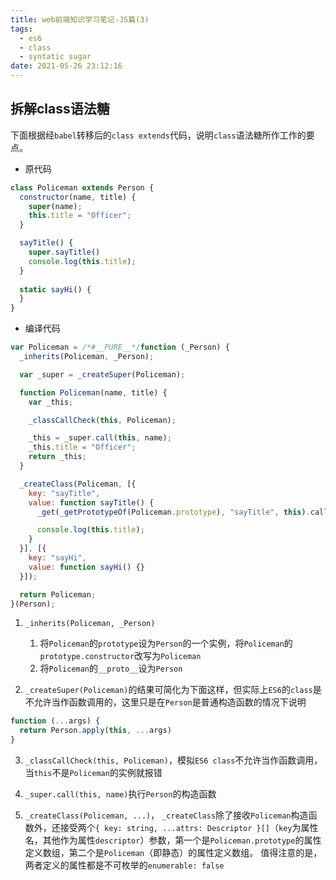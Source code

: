 ```yaml
---
title: web前端知识学习笔记-JS篇(3)
tags:
  - es6
  - class
  - syntatic sugar
date: 2021-05-26 23:12:16
---
```

## 拆解class语法糖
下面根据经`babel`转移后的`class extends`代码，说明`class`语法糖所作工作的要点。

* 原代码
```js
class Policeman extends Person {
  constructor(name, title) {
    super(name);
    this.title = "Officer";
  }

  sayTitle() {
    super.sayTitle()
    console.log(this.title);
  }
  
  static sayHi() {
  }
}
```

* 编译代码
```js
var Policeman = /*#__PURE__*/function (_Person) {
  _inherits(Policeman, _Person);

  var _super = _createSuper(Policeman);

  function Policeman(name, title) {
    var _this;

    _classCallCheck(this, Policeman);

    _this = _super.call(this, name);
    _this.title = "Officer";
    return _this;
  }

  _createClass(Policeman, [{
    key: "sayTitle",
    value: function sayTitle() {
      _get(_getPrototypeOf(Policeman.prototype), "sayTitle", this).call(this);

      console.log(this.title);
    }
  }], [{
    key: "sayHi",
    value: function sayHi() {}
  }]);

  return Policeman;
}(Person);
```
1. `_inherits(Policeman, _Person)`
    1. 将`Policeman`的`prototype`设为`Person`的一个实例，将`Policeman`的`prototype.constructor`改写为`Policeman`
    2. 将`Policeman`的`__proto__`设为`Person`

2. `_createSuper(Policeman)`的结果可简化为下面这样，但实际上`ES6`的`class`是不允许当作函数调用的，这里只是在`Person`是普通构造函数的情况下说明
```js
function (...args) {
  return Person.apply(this, ...args)
}
``` 

3. `_classCallCheck(this, Policeman)`，模拟`ES6 class`不允许当作函数调用，当`this`不是`Policeman`的实例就报错

4. `_super.call(this, name)`执行`Person`的构造函数

5. `_createClass(Policeman, ...)`，
`_createClass`除了接收`Policeman`构造函数外，还接受两个`{ key: string, ...attrs: Descriptor }[]`（`key`为属性名，其他作为属性`descriptor`）参数，第一个是`Policeman.prototype`的属性定义数组，第二个是`Policeman`（即静态）的属性定义数组。
值得注意的是，两者定义的属性都是不可枚举的`enumerable: false`